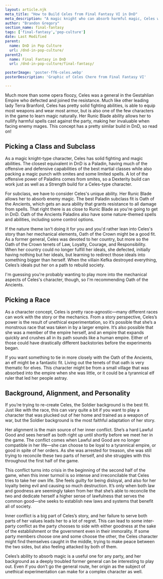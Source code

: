```yaml
---
layout: article.njk
meta_title: "How to Build Celes from Final Fantasy VI in DnD"
meta_description: "A magic knight who can absorb harmful magic, Celes was a powerful character in Final Fantasy VI. Here's how to build her in DnD."
author: "Brandon Gregory"
section_name: final-fantasy
tags: ['final-fantasy','pop-culture']
date: Last Modified
parent:
  name: DnD in Pop Culture
  url: /dnd-in-pop-culture/
parent2:
  name: Final Fantasy in DnD
  url: /dnd-in-pop-culture/final-fantasy/

posterImage: 'poster-ff6-celes.webp'
posterDescription: 'Graphic of Celes Chere from Final Fantasy VI'

---
```


Much more than some opera floozy, Celes was a general in the Gestahlian Empire who defected and joined the resistance. Much like other leading lady Terra Branford, Celes has pretty solid fighting abilities, is able to equip most weapons and wear most armor, but is also one of the few characters in the game to learn magic naturally. Her Runic Blade ability allows her to nullify harmful spells cast against the party, making her invaluable when facing enemy mages. This concept has a pretty similar build in DnD, so read on!


## Picking a Class and Subclass

As a magic knight-type character, Celes has solid fighting and magic abilities. The closest equivalent in DnD is a Paladin, having much of the offensive and defensive capabilities of the best martial classes while also packing a magic punch with smites and some limited spells. A lot of the offensive power of Paladins comes from smites, so a Dexterity build can work just as well as a Strength build for a Celes-type character.

For subclass, we have to consider Celes's unique ability. Her Runic Blade allows her to absorb enemy magic. The best Paladin subclass fit is Oath of the Ancients, which gets an aura ability that grants resistance to all damage from spells. That right there is as close to Runic Blade as you're going to get in DnD. Oath of the Ancients Paladins also have some nature-themed spells and abilities, including some control options.

If the nature theme isn't doing it for you and you'd rather lean into Celes's story than her mechanical elements, Oath of the Crown might be a good fit. As a former general, Celes was devoted to her country, but more so the Oath of the Crown tenets of Law, Loyalty, Courage, and Responsibility. When her country could no longer fulfill her ideals, she defected, initially having nothing but her ideals, but learning to redirect those ideals into something bigger than herself. When the villain Kefka destroyed everything, Celes’s ideals put her on a path to rebuild society.

I'm guessing you're probably wanting to play more into the mechanical aspects of Celes's character, though, so I'm recommending Oath of the Ancients.


## Picking a Race

As a character concept, Celes is pretty race-agnostic—many different races can work with the story or the mechanics. From a story perspective, Celes’s power is the result of unethical experimentation, so it’s possible that she’s a monstrous race that was taken in by a larger empire. It’s also possible that she was a member of the empire herself, and an empire that expands quickly and crushes all in its path sounds like a human empire. Either of those could have drastically different backstories before the experiments began.

If you want something to tie in more closely with the Oath of the Ancients, an elf might be a fantastic fit. Living out the tenets of that oath is very thematic for elves. This character might be from a small village that was absorbed into the empire when she was little, or it could be a tyrannical elf ruler that led her people astray.


## Background, Alignment, and Personality

If you’re trying to re-create Celes, the Soldier background is the best fit. Just like with the race, this can vary quite a bit if you want to play a character that was plucked out of her home and trained as a weapon of war, but the Soldier background is the most faithful adaptation of her story.

Her alignment is the main source of her inner conflict. She’s a hard Lawful Good and sees herself as both right up until shortly before we meet her in the game. The conflict comes when Lawful and Good are no longer compatible in her life—she can choose to be loyal to a tyrannical empire, or good in spite of her orders. As she was arrested for treason, she was still trying to reconcile these two parts of herself, and she struggles with this throughout the first half of the game.

This conflict turns into crisis in the beginning of the second half of the game, when this inner turmoil is so intense and irreconcilable that Celes tries to take her own life. She feels guilty for being disloyal, and also for her loyalty being evil and causing so much destruction. It’s only when both law and goodness are seemingly taken from her that she’s able to reconcile the two and dedicate herself a higher sense of lawfulness that serves the common good—she seeks to establish new laws and systems that benefit all of society.

Inner conflict is a big part of Celes’s story, and her failure to serve both parts of her values leads her to a lot of regret. This can lead to some inter-party conflict as the party chooses to side with either goodness at the sake of the establishment or the government even in their immorality. If some party members choose one and some choose the other, the Celes character might find themselves caught in the middle, trying to make peace between the two sides, but also feeling attacked by both of them.

Celes’s ability to absorb magic is a useful one for any party, and her background as a deeply troubled former general can be interesting to play out. Even if you don’t go the general route, her origin as the subject of unethical experimentation can make for a complex character as well.
